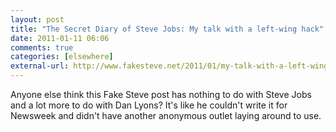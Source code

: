 ```yaml
---
layout: post  
title: "The Secret Diary of Steve Jobs: My talk with a left-wing hack"  
date: 2011-01-11 06:06  
comments: true  
categories: [elsewhere]
external-url: http://www.fakesteve.net/2011/01/my-talk-with-a-left-wing-hack.html  
---
```


Anyone else think this Fake Steve post has nothing to do with Steve Jobs and a lot more to do with Dan Lyons? It's like he couldn't write it for Newsweek and didn't have another anonymous outlet laying around to use.
